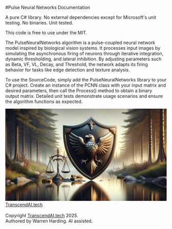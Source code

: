 
#Pulse Neural Networks Documentation

A pure C# library. No external dependencies except for Microsoft's unit testing. No binaries. Unit tested.

This code is free to use under the MIT.

The PulseNeuralNetworks algorithm is a pulse-coupled neural network model inspired by biological vision systems. It processes input images by simulating the asynchronous firing of neurons through iterative integration, dynamic thresholding, and lateral inhibition. By adjusting parameters such as Beta, VF, VL, Decay, and Threshold, the network adapts its firing behavior for tasks like edge detection and texture analysis.

To use the SourceCode, simply add the PulseNeuralNetworks library to your C# project. Create an instance of the PCNN class with your input matrix and desired parameters, then call the Process() method to obtain a binary output matrix. Detailed unit tests demonstrate usage scenarios and ensure the algorithm functions as expected.

![AI Image](aiimage.jpg)
[TranscendAI.tech](https://TranscendAI.tech)<br>
<br>
Copyright [TranscendAI.tech](https://TranscendAI.tech) 2025.</br>
Authored by Warren Harding. AI assisted.</br>
  